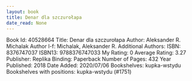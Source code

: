 ```yaml
---
layout: book
title: Denar dla szczurołapa
date_read: None
---
```


Book Id: 40528664
Title: Denar dla szczurołapa
Author: Aleksander R. Michalak
Author l-f: Michalak, Aleksander R.
Additional Authors: 
ISBN: 8376747037
ISBN13: 9788376747033
My Rating: 0
Average Rating: 3.27
Publisher: Replika
Binding: Paperback
Number of Pages: 432
Year Published: 2018
Date Added: 2020/07/06
Bookshelves: kupka-wstydu
Bookshelves with positions: kupka-wstydu (#1751)

